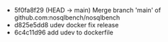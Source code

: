 - 5f0fa8f29 (HEAD -> main) Merge branch 'main' of github.com:nosqlbench/nosqlbench
- d825e5dd8 udev docker fix release
- 6c4c11d96 add udev to dockerfile

